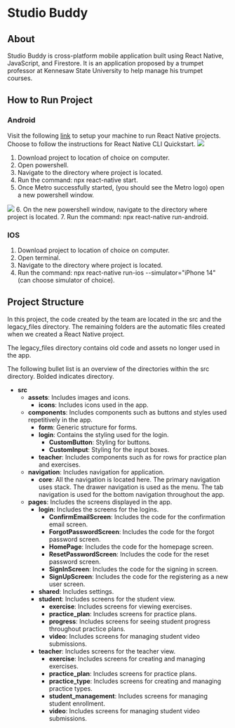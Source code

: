 # Studio Buddy
## About
Studio Buddy is cross-platform mobile application built using React Native, JavaScript, and Firestore. It is an application proposed by a trumpet professor at Kennesaw State University to help manage his trumpet courses.
## How to Run Project
### Android
Visit the following [<u>link</u>](https://reactnative.dev/docs/environment-setup) to setup your machine to run React Native projects. Choose to follow the instructions for React Native CLI Quickstart.
![](https://i.imgur.com/X9SRAi5.png)

1. Download project to location of choice on computer.
2. Open powershell.
3. Navigate to the directory where project is located.
4. Run the command: npx react-native start.
5. Once Metro successfully started, (you should see the Metro logo) open a new powershell window. <br/>

![](https://i.imgur.com/1Wi34kh.png)
6. On the new powershell window, navigate to the directory where project is located.
7. Run the command: npx react-native run-android.

### IOS
1. Download project to location of choice on computer.
2. Open terminal.
3. Navigate to the directory where project is located.
4. Run the command: npx react-native run-ios --simulator="iPhone 14" (can choose simulator of choice).

## Project Structure
In this project, the code created by the team are located in the src and the legacy_files directory. The remaining folders are the automatic files created when we created a React Native project.

The legacy_files directory contains old code and assets no longer used in the app.

The following bullet list is an overview of the directories within the src directory. Bolded indicates directory.
* **src**
    * **assets**: Includes images and icons.
        * **icons**: Includes icons used in the app.
    * **components**: Includes components such as buttons and styles used repetitively in the app.
        * **form**: Generic structure for forms.
        * **login**: Contains the styling used for the login.
            * **CustomButton**: Styling for buttons.
            * **CustomInput**: Styling for the input boxes.
        * **teacher**: Includes components such as for rows for practice plan and exercises.
    * **navigation**: Includes navigation for application.
        * **core**: All the navigation is located here. The primary navigation uses stack. The drawer navigation is used as the menu. The tab navigation is used for the bottom navigation throughout the app.
    * **pages**: Includes the screens displayed in the app.
        * **login**: Includes the screens for the logins.
            * **ConfirmEmailScreen**: Includes the code for the confirmation email screen.
            * **ForgotPasswordScreen**: Includes the code for the forgot password screen.
            * **HomePage**: Includes the code for the homepage screen.
            * **ResetPasswordScreen**: Includes the code for the reset password screen.
            * **SignInScreen**: Includes the code for the signing in screen.
            * **SignUpScreen**: Includes the code for the registering as a new user  screen.
        * **shared**: Includes settings.
        * **student**: Includes screens for the student view.
            * **exercise**: Includes screens for viewing exercises.
            * **practice_plan**: Includes screens for practice plans.
            * **progress**:  Includes screens for seeing student progress throughout practice plans.
            * **video**: Includes screens for managing student video submissions.
        * **teacher**: Includes screens for the teacher view.
            * **exercise**: Includes screens for creating and managing exercises.
            * **practice_plan**: Includes screens for practice plans.
            * **practice_type**: Includes screens for creating and managing practice types.
            * **student_management**: Includes screens for managing student enrollment.
            * **video**: Includes screens for managing student video submissions.
